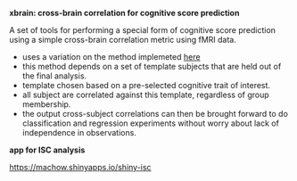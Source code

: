 **xbrain: cross-brain correlation for cognitive score prediction**

A set of tools for performing a special form of cognitive score prediction using a simple cross-brain correlation metric using fMRI data.

+ uses a variation on the method implemeted [here](http://journals.plos.org/plosone/article?id=10.1371/journal.pone.0041196)
+ this method depends on a set of template subjects that are held out of the final analysis.
+ template chosen based on a pre-selected cognitive trait of interest.
+ all subject are correlated against this template, regardless of group membership.
+ the output cross-subject correlations can then be brought forward to do classification and regression experiments without worry about lack of independence in observations.

**app for ISC analysis**

https://machow.shinyapps.io/shiny-isc

